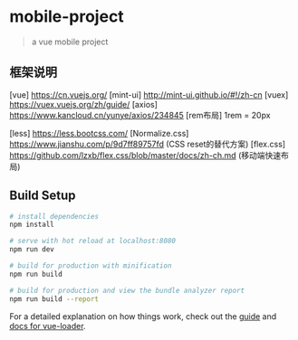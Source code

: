 # mobile-project

> a vue mobile project

## 框架说明
[vue] https://cn.vuejs.org/
[mint-ui] http://mint-ui.github.io/#!/zh-cn
[vuex] https://vuex.vuejs.org/zh/guide/
[axios] https://www.kancloud.cn/yunye/axios/234845
[rem布局] 1rem = 20px
<!-- [rem布局] https://github.com/amfe/article/issues/17 (如设计图宽为375px,则设置1rem=37.5px) -->
[less] https://less.bootcss.com/
[Normalize.css] https://www.jianshu.com/p/9d7ff89757fd (CSS reset的替代方案)
[flex.css] https://github.com/lzxb/flex.css/blob/master/docs/zh-ch.md (移动端快速布局)

## Build Setup

``` bash
# install dependencies
npm install

# serve with hot reload at localhost:8080
npm run dev

# build for production with minification
npm run build

# build for production and view the bundle analyzer report
npm run build --report
```

For a detailed explanation on how things work, check out the [guide](http://vuejs-templates.github.io/webpack/) and [docs for vue-loader](http://vuejs.github.io/vue-loader).
